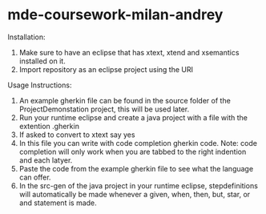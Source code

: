 # mde-coursework-milan-andrey

Installation:

1. Make sure to have an eclipse that has xtext, xtend and xsemantics installed on it.
2. Import repository as an eclipse project using the URI

Usage Instructions:

1. An example gherkin file can be found in the source folder of the ProjectDemonstation project, this will be used later.
2. Run your runtime eclipse and create a java project with a file with the extention .gherkin
3. If asked to convert to xtext say yes
4. In this file you can write with code completion gherkin code. Note: code completion will only work when you are tabbed to the right indention and each latyer.
5. Paste the code from the example gherkin file to see what the language can offer.
6. In the src-gen of the java project in your runtime eclipse, stepdefinitions will automatically be made whenever a given, when, then, but, star, or and statement is made.
